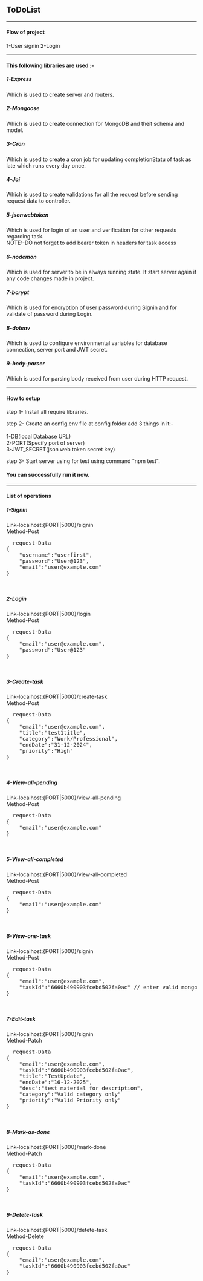 <h2><b>ToDoList</b></h2>
<hr>
<h4>Flow of project</h4>
1-User signin
2-Login
<br><hr>
<h4>This following libraries are used :-</h4>
<h5>1-Express</h5>
Which is used to create server and routers.
<br>
<h5>2-Mongoose</h5>
Which is used to create connection for MongoDB and theit schema and model.
<br>
<h5>3-Cron</h5>
Which is used to create a cron job for updating completionStatu of task as late which runs every day once.
<br>
<h5>4-Joi</h5>
Which is used to create validations for all the request before sending request data to controller.
<br>
<h5>5-jsonwebtoken</h5>
Which is used for login of an user and verification for other requests regarding task.
<br>
NOTE:-DO not forget to add bearer token in headers for task access
<br>
<h5>6-nodemon</h5>
Which is used for server to be in always running state. It start server again if any code changes made in project.
<br>
<h5>7-bcrypt</h5>
Which is used for encryption of user password during Signin and for validate of password during Login.
<br>
<h5>8-dotenv</h5>
Which is used to configure environmental variables for database connection, server port and JWT secret.
<br>
<h5>9-body-parser</h5>
Which is used for parsing body received from user during HTTP request.
<br>
<hr>
<h4>How to setup</h4>
step 1- Install all require libraries.

step 2- Create an config.env file at config folder add 3 things in it:-<br>
<br>
        1-DB(local Database URL)<br>
        2-PORT(Specify port of server)<br>
        3-JWT_SECRET(json web token secret key)<br>

step 3- Start server using for test using command "npm test".
<br>
<h4>You can successfully run it now.</h4>
<hr>
<h4><b>List of operations</b></h4>

<h5>1-Signin</h5>
Link-localhost:{PORT|5000}/signin<br>
Method-Post
<br>
<pre>
  request-Data
{
    "username":"userfirst",
    "password":"User@123",
    "email":"user@example.com"
}
</pre>
<br>

<h5>2-Login</h5>
Link-localhost:{PORT|5000}/login<br>
Method-Post
<br>
<pre>
  request-Data
{
    "email":"user@example.com",
    "password":"User@123"
}
</pre>
<br>

<h5>3-Create-task</h5>
Link-localhost:{PORT|5000}/create-task<br>
Method-Post
<br>
<pre>
  request-Data
{
    "email":"user@example.com",
    "title":"test1title",
    "category":"Work/Professional",
    "endDate":"31-12-2024",
    "priority":"High"
}
</pre>
<br>

<h5>4-View-all-pending</h5>
Link-localhost:{PORT|5000}/view-all-pending<br>
Method-Post
<br>
<pre>
  request-Data
{
    "email":"user@example.com"
}
</pre>
<br>

<h5>5-View-all-completed</h5>
Link-localhost:{PORT|5000}/view-all-completed<br>
Method-Post
<br>
<pre>
  request-Data
{
    "email":"user@example.com"
}
</pre>
<br>

<h5>6-View-one-task</h5>
Link-localhost:{PORT|5000}/signin<br>
Method-Post
<br>
<pre>
  request-Data
{
    "email":"user@example.com",
    "taskId":"6660b490903fcebd502fa0ac" // enter valid mongoose object id which exist
}
</pre>
<br>

<h5>7-Edit-task</h5>
Link-localhost:{PORT|5000}/signin<br>
Method-Patch
<br>
<pre>
  request-Data
{
    "email":"user@example.com",
    "taskId":"6660b490903fcebd502fa0ac",
    "title":"TestUpdate",
    "endDate":"16-12-2025",
    "desc":"test material for description",
    "category":"Valid category only"
    "priority":"Valid Priority only"
}
</pre>
<br>

<h5>8-Mark-as-done</h5>
Link-localhost:{PORT|5000}/mark-done<br>
Method-Patch
<br>
<pre>
  request-Data
{
    "email":"user@example.com",
    "taskId":"6660b490903fcebd502fa0ac"
}
</pre>
<br>

<h5>9-Detete-task</h5>
Link-localhost:{PORT|5000}/detete-task<br>
Method-Delete
<br>
<pre>
  request-Data
{
    "email":"user@example.com",
    "taskId":"6660b490903fcebd502fa0ac"
}
</pre>
<br>

